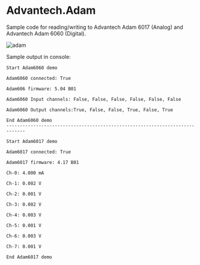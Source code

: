 # Advantech.Adam

Sample code for reading/writing to Advantech Adam 6017 (Analog) and Advantech Adam 6060 (Digital).   


![adam](http://www.bb-elec.com/products/images/ADAM-6017.aspx)

Sample output in console:

```
Start Adam6060 demo

Adam6060 connected: True

Adam606 firmware: 5.04 B01

Adam6060 Input channels: False, False, False, False, False, False

Adam6060 Output channels:True, False, False, True, False, True

End Adam6060 demo
-----------------------------------------------------------------------------

Start Adam6017 demo

Adam6017 connected: True

Adam6017 firmware: 4.17 B01

Ch-0: 4.000 mA

Ch-1: 0.002 V

Ch-2: 0.001 V

Ch-3: 0.002 V

Ch-4: 0.003 V

Ch-5: 0.001 V

Ch-6: 0.003 V

Ch-7: 0.001 V

End Adam6017 demo
```
